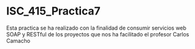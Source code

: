 # ISC_415_Practica7

Esta practica se ha realizado con la finalidad de consumir servicios web SOAP y RESTful
de los proyectos que nos ha facilitado el profesor Carlos Camacho